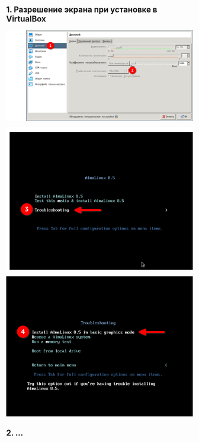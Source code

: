 ## 1. Разрешение экрана при установке в VirtualBox

![](images/problems/01/1.png)

![](images/problems/01/2.png)

![](images/problems/01/3.png)

## 2. ...
